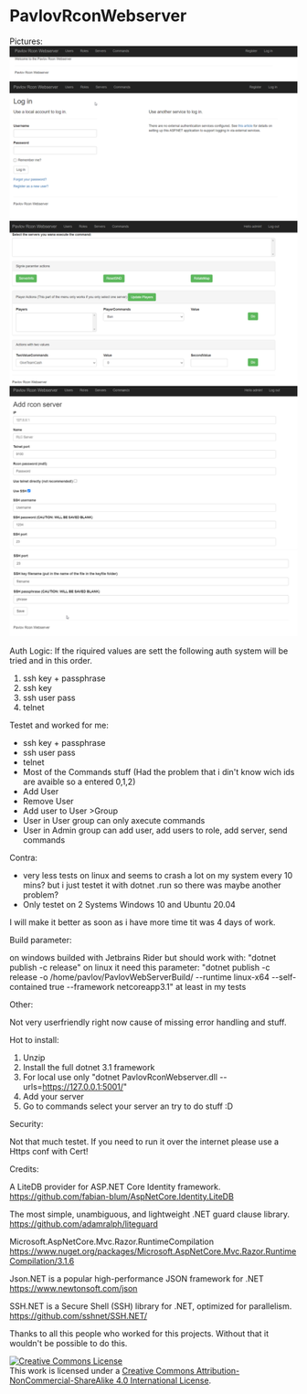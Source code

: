 # PavlovRconWebserver

Pictures:
![Index](https://github.com/devinSpitz/PavlovRconWebserver/blob/master/Pictures/Index.png?raw=true)
![Login](https://github.com/devinSpitz/PavlovRconWebserver/blob/master/Pictures/Login.png?raw=true)
![Commands](https://github.com/devinSpitz/PavlovRconWebserver/blob/master/Pictures/Commands.png?raw=true)
![AddServerPart1](https://github.com/devinSpitz/PavlovRconWebserver/blob/master/Pictures/AddServerPart1.png?raw=true)
![AddServerPart1](https://github.com/devinSpitz/PavlovRconWebserver/blob/master/Pictures/AddServerPart2.png?raw=true)


Auth Logic:
If the riquired values are sett the following auth system will be tried and in this order.

1. ssh key + passphrase
2. ssh key
3. ssh user pass
4. telnet

Testet and worked for me:

- ssh key + passphrase
- ssh user pass
- telnet
- Most of the Commands stuff (Had the problem that i din't know wich ids are avaible so a entered 0,1,2)
- Add User
- Remove User
- Add user to User >Group
- User in User group can only axecute commands
- User in Admin group can add user, add users to role, add server, send commands

Contra:

- very less tests on linux and seems to crash a lot on my system every 10 mins? but i just testet it with dotnet .run so there was maybe another problem?
- Only testet on 2 Systems Windows 10 and Ubuntu 20.04

I will make it better as soon as i have more time tit was 4 days of work.

Build parameter:

on windows builded with Jetbrains Rider but should work with: "dotnet publish -c release"
on linux it need this parameter:  "dotnet publish -c release -o /home/pavlov/PavlovWebServerBuild/ --runtime linux-x64 --self-contained true --framework netcoreapp3.1" at least in my tests

Other:

Not very userfriendly right now cause of missing error handling and stuff.

Hot to install:
1. Unzip
2. Install the full dotnet 3.1 framework
3. For local use only "dotnet PavlovRconWebserver.dll --urls=https://127.0.0.1:5001/"
4. Add your server
5. Go to commands select your server an try to do stuff :D


Security:

Not that much testet.
If you need to run it over the internet please use a Https conf with Cert!

Credits: 

A LiteDB provider for ASP.NET Core Identity framework.
https://github.com/fabian-blum/AspNetCore.Identity.LiteDB 

The most simple, unambiguous, and lightweight .NET guard clause library.
https://github.com/adamralph/liteguard

Microsoft.AspNetCore.Mvc.Razor.RuntimeCompilation
https://www.nuget.org/packages/Microsoft.AspNetCore.Mvc.Razor.RuntimeCompilation/3.1.6

Json.NET is a popular high-performance JSON framework for .NET
https://www.newtonsoft.com/json

SSH.NET is a Secure Shell (SSH) library for .NET, optimized for parallelism.
https://github.com/sshnet/SSH.NET/

Thanks to all this people who worked for this projects. Without that it wouldn't be possible to do this.




<a rel="license" href="http://creativecommons.org/licenses/by-nc-sa/4.0/"><img alt="Creative Commons License" style="border-width:0" src="https://i.creativecommons.org/l/by-nc-sa/4.0/88x31.png" /></a><br />This work is licensed under a <a rel="license" href="http://creativecommons.org/licenses/by-nc-sa/4.0/">Creative Commons Attribution-NonCommercial-ShareAlike 4.0 International License</a>.
